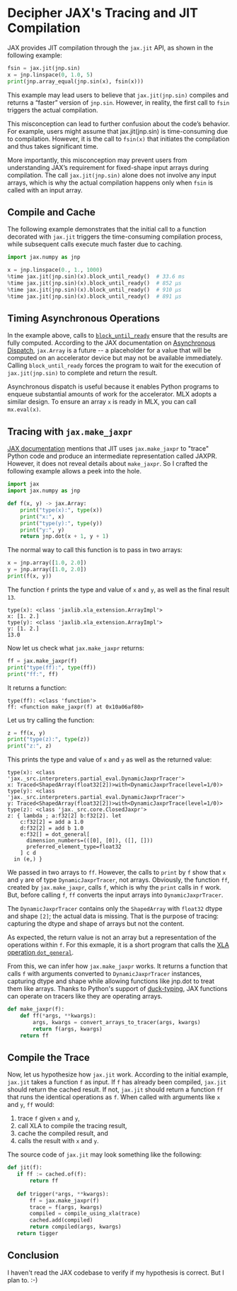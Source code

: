 # Decipher JAX's Tracing and JIT Compilation

JAX provides JIT compilation through the `jax.jit` API, as shown in the following example:

```python
fsin = jax.jit(jnp.sin)
x = jnp.linspace(0, 1.0, 5)
print(jnp.array_equal(jnp.sin(x), fsin(x)))
```

This example may lead users to believe that `jax.jit(jnp.sin)` compiles and returns a “faster” version of `jnp.sin`.  However, in reality, the first call to `fsin` triggers the actual compilation.

This misconception can lead to further confusion about the code’s behavior. For example, users might assume that jax.jit(jnp.sin) is time-consuming due to compilation. However, it is the call to `fsin(x)` that initiates the compilation and thus takes significant time.

More importantly, this misconception may prevent users from understanding JAX’s requirement for fixed-shape input arrays during compilation.  The call `jax.jit(jnp.sin)` alone does not involve any input arrays, which is why the actual compilation happens only when `fsin` is called with an input array.

## Compile and Cache

The following example demonstrates that the initial call to a function decorated with `jax.jit` triggers the time-consuming compilation process, while subsequent calls execute much faster due to caching.

```python
import jax.numpy as jnp

x = jnp.linspace(0., 1., 1000)
%time jax.jit(jnp.sin)(x).block_until_ready()  # 33.6 ms
%time jax.jit(jnp.sin)(x).block_until_ready()  # 852 µs
%time jax.jit(jnp.sin)(x).block_until_ready()  # 910 µs
%time jax.jit(jnp.sin)(x).block_until_ready()  # 891 µs
```

## Timing Asynchronous Operations

In the example above, calls to [`block_until_ready`](https://github.com/jax-ml/jax/blob/7bc026e496ebe49d54d6578746dd9c9beaed2592/jax/_src/array.py#L597) ensure that the results are fully computed.  According to the JAX documentation on [Asynchronous Dispatch](https://jax.readthedocs.io/en/latest/async_dispatch.html), `jax.Array` is a future -- a placeholder for a value that will be computed on an accelerator device but may not be available immediately.  Calling `block_until_ready` forces the program to wait for the execution of `jax.jit(jnp.sin)` to complete and return the result.

Asynchronous dispatch is useful because it enables Python programs to enqueue substantial amounts of work for the accelerator.  MLX adopts a similar design. To ensure an array `x` is ready in MLX, you can call `mx.eval(x)`.

## Tracing with `jax.make_jaxpr`

[JAX documentation](https://jax.readthedocs.io/en/latest/notebooks/thinking_in_jax.html#jit-mechanics-tracing-and-static-variables) mentions that JIT uses `jax.make_jaxpr` to "trace" Python code and produce an intermediate representation called JAXPR.  However, it does not reveal details about `make_jaxpr`.  So I crafted the following example allows a peek into the hole.

```python
import jax
import jax.numpy as jnp

def f(x, y) -> jax.Array:
    print("type(x):", type(x))
    print("x:", x)
    print("type(y):", type(y))
    print("y:", y)
    return jnp.dot(x + 1, y + 1)
```

The normal way to call this function is to pass in two arrays:

```python
x = jnp.array([1.0, 2.0])
y = jnp.array([1.0, 2.0])
print(f(x, y))
```

The function `f` prints the type and value of `x` and `y`, as well as the final result `13`.

```text
type(x): <class 'jaxlib.xla_extension.ArrayImpl'>
x: [1. 2.]
type(y): <class 'jaxlib.xla_extension.ArrayImpl'>
y: [1. 2.]
13.0
```

Now let us check what `jax.make_jaxpr` returns:

```python
ff = jax.make_jaxpr(f)
print("type(ff):", type(ff))
print("ff:", ff)
```

It returns a function:

```text
type(ff): <class 'function'>
ff: <function make_jaxpr(f) at 0x10a06af80>
```

Let us try calling the function:

```python
z = ff(x, y)
print("type(z):", type(z))
print("z:", z)
```

This prints the type and value of `x` and `y` as well as the returned value:

```text
type(x): <class 'jax._src.interpreters.partial_eval.DynamicJaxprTracer'>
x: Traced<ShapedArray(float32[2])>with<DynamicJaxprTrace(level=1/0)>
type(y): <class 'jax._src.interpreters.partial_eval.DynamicJaxprTracer'>
y: Traced<ShapedArray(float32[2])>with<DynamicJaxprTrace(level=1/0)>
type(z): <class 'jax._src.core.ClosedJaxpr'>
z: { lambda ; a:f32[2] b:f32[2]. let
    c:f32[2] = add a 1.0
    d:f32[2] = add b 1.0
    e:f32[] = dot_general[
      dimension_numbers=(([0], [0]), ([], []))
      preferred_element_type=float32
    ] c d
  in (e,) }
```

We passed in two arrays to `ff`.  However, the calls to `print` by `f` show that `x` and `y` are of type `DynamicJaxprTracer`, not arrays.  Obviously, the function `ff`, created by `jax.make_jaxpr`, calls `f`, which is why the `print` calls in `f` work.  But, before calling `f`, `ff` converts the input arrays into `DynamicJaxprTracer`.

The `DynamicJaxprTracer` contains only the `ShapedArray` with `float32` dtype and shape `[2]`; the actual data is missing.  That is the purpose of tracing: capturing the dtype and shape of arrays but not the content.

As expected, the return value is not an array but a representation of the operations within `f`.  For this exmaple, it is a short program that calls the [XLA operation `dot_general`](https://openxla.org/xla/operation_semantics#dotgeneral).

From this, we can infer how `jax.make_jaxpr` works.  It returns a function that calls `f` with arguments converted to `DynamicJaxprTracer` instances, capturing dtype and shape while allowing functions like jnp.dot to treat them like arrays.  Thanks to Python's support of [duck-typing](https://en.wikipedia.org/wiki/Duck_typing), JAX functions can operate on tracers like they are operating arrays.

```python
def make_jaxpr(f):
    def ff(*args, **kwargs):
        args, kwargs = convert_arrays_to_tracer(args, kwargs)
        return f(args, kwargs)
    return ff
```

## Compile the Trace

Now, let us hypothesize how `jax.jit` work.  According to the initial example, `jax.jit` takes a function `f` as input.  If `f` has already been compiled, `jax.jit` should return the cached result.  If not, `jax.jit` should return a function `ff` that runs the identical operations as `f`.  When called with arguments like `x` and `y`, `ff` would:

1. trace `f` given `x` and `y`,
1. call XLA to compile the tracing result,
1. cache the compiled result, and
1. calls the result with `x` and `y`.

The source code of `jax.jit` may look something like the following:

```python
def jit(f):
   if ff := cached.of(f):
       return ff
       
   def trigger(*args, **kwargs):
       ff = jax.make_jaxpr(f)
       trace = f(args, kwargs)
       compiled = compile_using_xla(trace)
       cached.add(compiled)
       return compiled(args, kwargs)
   return tigger
```

## Conclusion

I haven't read the JAX codebase to verify if my hypothesis is correct.  But I plan to. :-)
